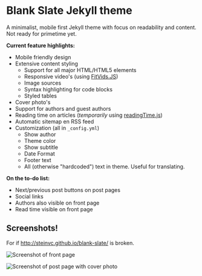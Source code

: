 # Blank Slate Jekyll theme

A minimalist, mobile first Jekyll theme with focus on readability and content. Not ready for primetime yet.

**Current feature highlights:**

* Mobile friendly design
* Extensive content styling
  * Support for all major HTML/HTML5 elements
  * Responsive video's (using [FitVids.JS](http://fitvidsjs.com/))
  * Image sources
  * Syntax highlighting for code blocks
  * Styled tables
* Cover photo's
* Support for authors and guest authors
* Reading time on articles (_temporarily_ using [readingTime.js](https://github.com/michael-lynch/reading-time))
* Automatic sitemap en RSS feed
* Customization (all in `_config.yml`)
  * Show author
  * Theme color
  * Show subtitle
  * Date Format
  * Footer text
  * All (otherwise "hardcoded") text in theme. Useful for translating.

**On the to-do list:**

* Next/previous post buttons on post pages
* Social links
* Authors also visible on front page
* Read time visible on front page

## Screenshots!

For if http://steinvc.github.io/blank-slate/ is broken.

![Screenshot of front page](http://i.imgur.com/AR2o4Kl.png)

![Screenshot of post page with cover photo](http://i.imgur.com/PSHTWqy.png)
